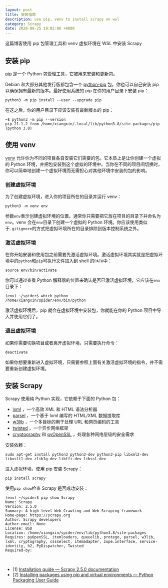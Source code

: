```yaml
---
layout: post
title: 安装指南
description: use pip, venv to install scrapy on wsl
category: Scrapy
date: 2020-08-25 19:02:08 +0800
---
```


这篇博客使用 pip 包管理工具和 venv 虚拟环境在 WSL 中安装 Scrapy

<!--more-->

## 安装 pip

[pip](https://pypi.org/project/pip/) 是一个 Python 包管理工具，它被用来安装和更新包。

Debian 和大部分其他发行版都包含一个 [python-pip](https://packages.debian.org/stable/python-pip) 包。你也可以自己安装 pip 以确保拥有最新的版本。最好使用系统的 pip 在你的用户目录下安装 pip：

`python3 -m pip install --user --upgrade pip`

在这之后，你的用户目录下应该安装有最新版本的 pip：

```shell
~$ python3 -m pip --version
pip 21.1.2 from /home/xiangxin/.local/lib/python3.8/site-packages/pip (python 3.8)
```

## 使用 venv

[venv](https://docs.python.org/3/library/venv.html) 允许你为不同的项目各自安装它们需要的包。它本质上是让你创建一个虚拟的 Python 环境，并把包安装到这个虚拟的环境中。当你在不同的项目间切换时，你可以简单地创建一个虚拟环境而无需担心对其他环境中安装的包的影响。

### 创建虚拟环境

为了创建虚拟环境，进入你的项目所在的目录并运行 venv：

`python3 -m venv env`

参数`env`表示创建虚拟环境的位置。通常你只需要把它放在项目的目录下并命名为`env`。venv 会在`env`目录下创建一个虚拟的 Python 环境。你应该使用类似于`.gitignore`的方式把虚拟环境所在的目录排除到版本控制系统之外。

### 激活虚拟环境

在你开始安装和使用包之前需要先激活虚拟环境。激活虚拟环境其实就是把虚拟环境中的`python`和`pip`可执行文件加入到 shell 的`PATH`中：

`source env/bin/activate`

你可以通过查看 Python 解释器的位置来确认是否已激活虚拟环境，它应该在`env`目录下：

```shell
(env) ~/spider$ which python
/home/xiangxin/spider/env/bin/python
```

激活虚拟环境后，pip 就会在虚拟环境中安装包，你就能在你的 Python 项目中导入并使用它们了。

### 退出虚拟环境

如果你需要切换项目或者离开虚拟环境，只需要执行命令：

`deactivate`

如果你想要重新进入虚拟环境，只需要参照上面有关激活虚拟环境的指令，并不需要重新创建虚拟环境。

## 安装 Scrapy

Scrapy 使用纯 Python 实现，它依赖于下面的 Python 包：
- [lxml](https://lxml.de/index.html) ，一个高效 XML 和 HTML 语法分析器
- [parsel](https://pypi.org/project/parsel/) ，一个基于 lxml 编写的 HTML/XML 数据提取库
- [w3lib](https://pypi.org/project/w3lib/) ，一个多目标的用于处理 URL 和网页编码的工具
- [twisted](https://twistedmatrix.com/trac/) ，一个异步网络框架
- [cryptography](https://cryptography.io/en/latest/) 和 [pyOpenSSL](https://pypi.org/project/pyOpenSSL/) ，处理各种网络层级的安全需求

安装依赖：

`sudo apt-get install python3 python3-dev python3-pip libxml2-dev libxslt1-dev zlib1g-dev libffi-dev libssl-dev`

进入虚拟环境，使用 pip 安装 Scrapy：

`pip install scrapy`

使用`pip show`检查 Scrapy 是否成功安装：

```shell
(env) ~/spider$ pip show Scrapy
Name: Scrapy
Version: 2.5.0
Summary: A high-level Web Crawling and Web Scraping framework
Home-page: https://scrapy.org
Author: Scrapy developers
Author-email: None
License: BSD
Location: /home/xiangxin/spider/env/lib/python3.8/site-packages
Requires: pyOpenSSL, itemloaders, queuelib, protego, parsel, w3lib, lxml, cryptography, cssselect, itemadapter, zope.interface, service-identity, h2, PyDispatcher, Twisted
Required-by:
```

&nbsp;

- [1] [Installation guide — Scrapy 2.5.0 documentation](https://docs.scrapy.org/en/latest/intro/install.html#intro-install)
- [2] [Installing packages using pip and virtual environments — Python Packaging User Guide](https://packaging.python.org/guides/installing-using-pip-and-virtual-environments/)